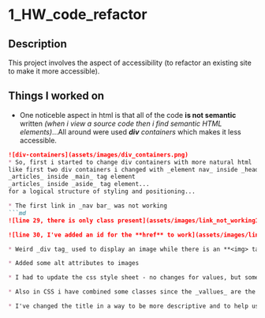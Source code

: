 # 1_HW_code_refactor

## Description

This project involves the aspect of accessibility (to refactor an existing site to make it more accessible).

## Things I worked on
* One noticeble aspect in html is that all of the code **is not semantic** written _(when i view a source code then i find semantic HTML elements)_...All around were used _**div** containers_ which makes it less accessible.

```md
![div-containers](assets/images/div_containers.png)
* So, first i started to change div containers with more natural html  elments...
like first two div containers i changed with _element nav_ inside _header's element_
_articles_ inside _main_ tag element
_articles_ inside _aside_ tag element...
for a logical structure of styling and positioning...

* The first link in _nav bar_ was not working
```md
![line 29, there is only class present](assets/images/link_not_working1.png)

![line 30, I've added an id for the **href** to work](assets/images/link_not_working2.png)

* Weird _div tag_ used to display an image while there is an **<img> tag that can be used for that**...

* Added some alt attributes to images

* I had to update the css style sheet - no changes for values, but some _properties tag_ had to be changed instead of div with the realated one...

* Also in CSS i have combined some classes since the _vallues_ are the same...

* I've changed the title in a way to be more descriptive and to help users quickly understand the page's content...